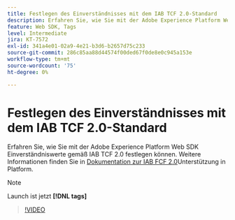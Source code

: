```yaml
---
title: Festlegen des Einverständnisses mit dem IAB TCF 2.0-Standard
description: Erfahren Sie, wie Sie mit der Adobe Experience Platform Web SDK Einverständniswerte gemäß IAB TCF 2.0 festlegen können.
feature: Web SDK, Tags
level: Intermediate
jira: KT-7572
exl-id: 341a4e01-02a9-4e21-b3d6-b2657d75c233
source-git-commit: 286c85aa88d44574f00ded67f0de8e0c945a153e
workflow-type: tm+mt
source-wordcount: '75'
ht-degree: 0%

---
```


# Festlegen des Einverständnisses mit dem IAB TCF 2.0-Standard

Erfahren Sie, wie Sie mit der Adobe Experience Platform Web SDK Einverständniswerte gemäß IAB TCF 2.0 festlegen können. Weitere Informationen finden Sie in [ Dokumentation zur IAB FCF 2.0](https://experienceleague.adobe.com/docs/experience-platform/landing/governance-privacy-security/consent/iab/overview.html)Unterstützung in Platform.

>[!NOTE]
>
> Launch ist jetzt **[!DNL tags]**

>[!VIDEO](https://video.tv.adobe.com/v/332695/?learn=on&enablevpops)
